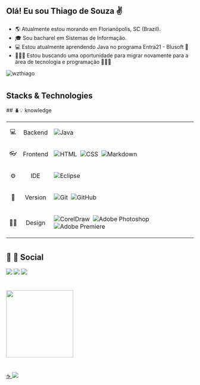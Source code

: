 ## Olá! Eu sou Thiago de Souza ✌

 - 🌎 Atualmente estou morando em Florianópolis, SC (Brazil).
 - 🎓 Sou bacharel em Sistemas de Informação.
 - 💻 Estou atualmente aprendendo Java no programa Entra21 - Blusoft  🚀
 - 👨🏻‍💻  Estou buscando uma oportunidade para migrar novamente para a área de tecnologia e programação 👨🏻‍💼

 <img 
      src="https://komarev.com/ghpvc/?username=wzthiago"
      alt="wzthiago"
    />


# 

## Stacks & Technologies
<div>
## 🪲💡 knowledge 
<table> 
<tbody style="text-align:center">
<tr>
<td >💻</td>
<td>Backend</td>

<td style="text-align: left">

![Java](https://img.shields.io/badge/-Java-black?style=flat&logo=Java)&nbsp;
</td>
</tr>

<tr>
<td> 👓 </td>
<td>Frontend</td>
<td style="text-align: left">

![HTML](https://img.shields.io/badge/-HTML-black?style=flat&logo=HTML5)&nbsp;
![CSS](https://img.shields.io/badge/-CSS-black?style=flat&logo=CSS3&logoColor=1572B6)&nbsp;
 ![Markdown](https://img.shields.io/badge/-Markdown-black?style=flat&logo=markdown)

</td>

</tr>

<tr>

<td>⚙️</td>
<td>IDE</td>
<td style="text-align: left">

![Eclipse](https://img.shields.io/badge/-Eclipse-black?style=flat&logo=eclipse-ide&logoColor=orange)

</td>
</tr>

<tr>

<td>💾</td>
<td>Version</td>
<td style="text-align: left">

![Git](https://img.shields.io/badge/-Git-black?style=flat&logo=git)&nbsp;
![GitHub](https://img.shields.io/badge/-GitHub-black?style=flat&logo=github)&nbsp;

</td>
</tr>

<td>✍🏻</td>
<td>Design</td>
<td style="text-align: left"> 

  ![CorelDraw](https://img.shields.io/badge/-CorelDraw-B2D934?style=flat&logo=data:image/png;base64,iVBORw0KGgoAAAANSUhEUgAAAAsAAAAPCAYAAAAyPTUwAAAACXBIWXMAAAsTAAALEwEAmpwYAAAAAXNSR0IArs4c6QAAAARnQU1BAACxjwv8YQUAAADPSURBVHgBjZLBDcIwEARPCX/cAX7yI1RASkgJdEAp0AF0AFRA6MA8+TkVkA5gLfbIOUKIlUa24/XexUkpuWrgwRbcwRxE3Sw4OrChuQINONJ4YcBHa/DgPG0+yQzsSFMwLSlwrEzIErRgoW14GqJpScy8p8cVJtFzjMYceSBqcuDCllf1fH5TsyYE9n8dJa+4d1BzC840a1vBtBBtcj9KSep4uGOYTEzJE5jKcBtp7VN5NZSSq6PZ86WCqfRVTvK7/qla3p96/4/ZyfD3ZXoBvzEwpRIZkDkAAAAASUVORK5CYII=)&nbsp;
  ![Adobe Photoshop](https://img.shields.io/badge/-Adobe%20Photoshop-black?style=flat&logo=adobe-photoshop) 
  ![Adobe Premiere](https://img.shields.io/badge/-Adobe%20Premiere%20Pro-black?style=flat&logo=adobe-premiere-pro)

<tr>

</tbody>
</table>

# 

## 🔭 🦅 Social 
<div> 

  <a href="https://www.instagram.com/wzthiago/" target="_blank"><img src="https://img.shields.io/badge/-Instagram-%23E4405F?style=for-the-badge&logo=instagram&logoColor=white" target="_blank"></a>
  <a href = "mailto:wzthiago@gmail.com"><img src="https://img.shields.io/badge/-Gmail-%23333?style=for-the-badge&logo=gmail&logoColor=white" target="_blank"></a>
  <a href="https://www.linkedin.com/in/thiago-souza-53b03979/" target="_blank"><img src="https://img.shields.io/badge/-LinkedIn-%230077B5?style=for-the-badge&logo=linkedin&logoColor=white" target="_blank"></a> 
    
 
</div>

# 

<div>
  <a href="https://github.com/wzthiago">
  <img height="180em" src="https://github-readme-stats.vercel.app/api/top-langs/?username=wzthiago&layout=compact&langs_count=7&theme=blue-green"/>
  </div>

# 

<div>
☕️ <a href="https://www.buymeacoffee.com/wzthiagow"><img src="https://img.shields.io/badge/-Buy%20me%20a%20coffee-black?style=flat&logo=java&logoColor=white)](https://www.buymeacoffee.com/wzthiagow/"></a> 
</div

</div>

 






 